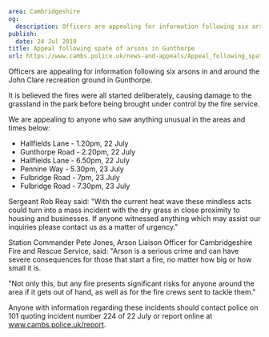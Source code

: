 ```yaml
area: Cambridgeshire
og:
  description: Officers are appealing for information following six arsons in and around the John Clare recreation ground in Gunthorpe.
publish:
  date: 24 Jul 2019
title: Appeal following spate of arsons in Gunthorpe
url: https://www.cambs.police.uk/news-and-appeals/Appeal_following_spate_of_arsons_in_Gunthorpe
```

Officers are appealing for information following six arsons in and around the John Clare recreation ground in Gunthorpe.

It is believed the fires were all started deliberately, causing damage to the grassland in the park before being brought under control by the fire service.

We are appealing to anyone who saw anything unusual in the areas and times below:

 * Hallfields Lane - 1.20pm, 22 July
 * Gunthorpe Road - 2.20pm, 22 July
 * Hallfields Lane - 6.50pm, 22 July
 * Pennine Way - 5.30pm, 23 July
 * Fulbridge Road - 7pm, 23 July
 * Fulbridge Road - 7.30pm, 23 July

Sergeant Rob Reay said: "With the current heat wave these mindless acts could turn into a mass incident with the dry grass in close proximity to housing and businesses. If anyone witnessed anything which may assist our inquiries please contact us as a matter of urgency."

Station Commander Pete Jones, Arson Liaison Officer for Cambridgeshire Fire and Rescue Service, said: "Arson is a serious crime and can have severe consequences for those that start a fire, no matter how big or how small it is.

"Not only this, but any fire presents significant risks for anyone around the area if it gets out of hand, as well as for the fire crews sent to tackle them."

Anyone with information regarding these incidents should contact police on 101 quoting incident number 224 of 22 July or report online at www.cambs.police.uk/report.
